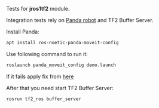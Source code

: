 Tests for **jros1tf2** module.

Integration tests rely on [Panda robot](https://github.com/ros-planning/panda_moveit_config) and TF2 Buffer Server.

Install Panda:

``` bash
apt install ros-noetic-panda-moveit-config
```

Use following command to run it:

``` bash
roslaunch panda_moveit_config demo.launch
```

If it fails apply fix from [here](https://answers.ros.org/question/384900/failed-to-lunch-this-command/)

After that you need start TF2 Buffer Server:

``` bash
rosrun tf2_ros buffer_server
```


